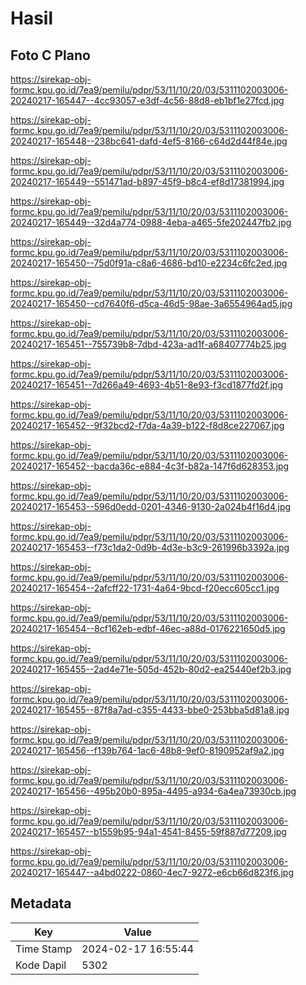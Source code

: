 # Hasil

## Foto C Plano

https://sirekap-obj-formc.kpu.go.id/7ea9/pemilu/pdpr/53/11/10/20/03/5311102003006-20240217-165447--4cc93057-e3df-4c56-88d8-eb1bf1e27fcd.jpg

https://sirekap-obj-formc.kpu.go.id/7ea9/pemilu/pdpr/53/11/10/20/03/5311102003006-20240217-165448--238bc641-dafd-4ef5-8166-c64d2d44f84e.jpg

https://sirekap-obj-formc.kpu.go.id/7ea9/pemilu/pdpr/53/11/10/20/03/5311102003006-20240217-165449--551471ad-b897-45f9-b8c4-ef8d17381994.jpg

https://sirekap-obj-formc.kpu.go.id/7ea9/pemilu/pdpr/53/11/10/20/03/5311102003006-20240217-165449--32d4a774-0988-4eba-a465-5fe202447fb2.jpg

https://sirekap-obj-formc.kpu.go.id/7ea9/pemilu/pdpr/53/11/10/20/03/5311102003006-20240217-165450--75d0f91a-c8a6-4686-bd10-e2234c6fc2ed.jpg

https://sirekap-obj-formc.kpu.go.id/7ea9/pemilu/pdpr/53/11/10/20/03/5311102003006-20240217-165450--cd7640f6-d5ca-46d5-98ae-3a6554964ad5.jpg

https://sirekap-obj-formc.kpu.go.id/7ea9/pemilu/pdpr/53/11/10/20/03/5311102003006-20240217-165451--755739b8-7dbd-423a-ad1f-a68407774b25.jpg

https://sirekap-obj-formc.kpu.go.id/7ea9/pemilu/pdpr/53/11/10/20/03/5311102003006-20240217-165451--7d266a49-4693-4b51-8e93-f3cd1877fd2f.jpg

https://sirekap-obj-formc.kpu.go.id/7ea9/pemilu/pdpr/53/11/10/20/03/5311102003006-20240217-165452--9f32bcd2-f7da-4a39-b122-f8d8ce227067.jpg

https://sirekap-obj-formc.kpu.go.id/7ea9/pemilu/pdpr/53/11/10/20/03/5311102003006-20240217-165452--bacda36c-e884-4c3f-b82a-147f6d628353.jpg

https://sirekap-obj-formc.kpu.go.id/7ea9/pemilu/pdpr/53/11/10/20/03/5311102003006-20240217-165453--596d0edd-0201-4346-9130-2a024b4f16d4.jpg

https://sirekap-obj-formc.kpu.go.id/7ea9/pemilu/pdpr/53/11/10/20/03/5311102003006-20240217-165453--f73c1da2-0d9b-4d3e-b3c9-261996b3392a.jpg

https://sirekap-obj-formc.kpu.go.id/7ea9/pemilu/pdpr/53/11/10/20/03/5311102003006-20240217-165454--2afcff22-1731-4a64-9bcd-f20ecc605cc1.jpg

https://sirekap-obj-formc.kpu.go.id/7ea9/pemilu/pdpr/53/11/10/20/03/5311102003006-20240217-165454--8cf162eb-edbf-46ec-a88d-0176221650d5.jpg

https://sirekap-obj-formc.kpu.go.id/7ea9/pemilu/pdpr/53/11/10/20/03/5311102003006-20240217-165455--2ad4e71e-505d-452b-80d2-ea25440ef2b3.jpg

https://sirekap-obj-formc.kpu.go.id/7ea9/pemilu/pdpr/53/11/10/20/03/5311102003006-20240217-165455--87f8a7ad-c355-4433-bbe0-253bba5d81a8.jpg

https://sirekap-obj-formc.kpu.go.id/7ea9/pemilu/pdpr/53/11/10/20/03/5311102003006-20240217-165456--f139b764-1ac6-48b8-9ef0-8190952af9a2.jpg

https://sirekap-obj-formc.kpu.go.id/7ea9/pemilu/pdpr/53/11/10/20/03/5311102003006-20240217-165456--495b20b0-895a-4495-a934-6a4ea73930cb.jpg

https://sirekap-obj-formc.kpu.go.id/7ea9/pemilu/pdpr/53/11/10/20/03/5311102003006-20240217-165457--b1559b95-94a1-4541-8455-59f887d77209.jpg

https://sirekap-obj-formc.kpu.go.id/7ea9/pemilu/pdpr/53/11/10/20/03/5311102003006-20240217-165447--a4bd0222-0860-4ec7-9272-e6cb66d823f6.jpg


## Metadata

| Key        | Value               |
| ---------- | ------------------- |
| Time Stamp | 2024-02-17 16:55:44 |
| Kode Dapil | 5302                |



